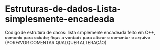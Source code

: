 # Estruturas-de-dados-Lista-simplesmente-encadeada
Codigo de estrutura de dados: lista simplemente encadeada feito em C++, somente para estudo; fique a vontade para alterar e comentar o arquivo (PORFAVOR COMENTAR QUALQUER ALTERAÇÃO)
